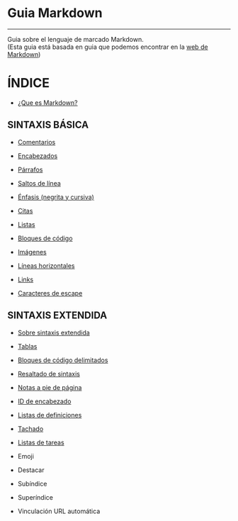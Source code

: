 
# **Guia Markdown**
---
Guia sobre el lenguaje de marcado Markdown.    
(Esta guia está basada en guia que podemos encontrar en la [web de Markdown](https://www.markdownguide.org/ "https://www.markdownguide.org/"))



# **ÍNDICE**


* [¿Que es Markdown?](https://github.com/JoseFerDel/Guia_markdown/blob/Zet_main/secciones/intromd.md)


## **SINTAXIS BÁSICA**

* [Comentarios](https://github.com/JoseFerDel/Guia_markdown/blob/Zet_main/secciones/comentarios.md)

* [Encabezados](https://github.com/JoseFerDel/Guia_markdown/blob/Zet_main/secciones/encabezados.md)

* [Párrafos](https://github.com/JoseFerDel/Guia_markdown/blob/Zet_main/secciones/parrafos.md)

* [Saltos de línea](https://github.com/JoseFerDel/Guia_markdown/blob/Zet_main/secciones/saltoslinea.md)

* [Énfasis (negrita y cursiva)](https://github.com/JoseFerDel/Guia_markdown/blob/Zet_main/secciones/enfasis.md)

* [Citas](https://github.com/JoseFerDel/Guia_markdown/blob/Zet_main/secciones/citas.md)

* [Listas](https://github.com/JoseFerDel/Guia_markdown/blob/Zet_main/secciones/listas.md)

* [Bloques de código](https://github.com/JoseFerDel/Guia_markdown/blob/Zet_main/secciones/codeblocks.md)

* [Imágenes](https://github.com/JoseFerDel/Guia_markdown/blob/Zet_main/secciones/imagenes.md)

* [Líneas horizontales](https://github.com/JoseFerDel/Guia_markdown/blob/Zet_main/secciones/lineashorizontales.md)

* [Links](https://github.com/JoseFerDel/Guia_markdown/blob/Zet_main/secciones/links.md)

* [Caracteres de escape](https://github.com/JoseFerDel/Guia_markdown/blob/Zet_main/secciones/caracteresescape.md)


## **SINTAXIS EXTENDIDA**

* [Sobre sintaxis extendida](https://github.com/JoseFerDel/Guia_markdown/blob/Zet_main/secciones/introsintext.md)

* [Tablas](https://github.com/JoseFerDel/Guia_markdown/blob/Zet_main/secciones/tablas.md)

* [Bloques de código delimitados](https://github.com/JoseFerDel/Guia_markdown/blob/Zet_main/secciones/codeblocks_delimitados.md)

* [Resaltado de sintaxis](https://github.com/JoseFerDel/Guia_markdown/blob/Zet_main/secciones/resaltadosintaxis.md)

* [Notas a pie de página](https://github.com/JoseFerDel/Guia_markdown/blob/Zet_main/secciones/notasapie.md)

* [ID de encabezado](https://github.com/JoseFerDel/Guia_markdown/blob/Zet_main/secciones/idencabezado.md)

* [Listas de definiciones](https://github.com/JoseFerDel/Guia_markdown/blob/Zet_main/secciones/listasdefiniciones.md)

* [Tachado](https://github.com/JoseFerDel/Guia_markdown/blob/Zet_main/secciones/tachado.md)

* [Listas de tareas](https://github.com/JoseFerDel/Guia_markdown/blob/Zet_main/secciones/listadetareas.md)

* Emoji

* Destacar

* Subíndice

* Superíndice

* Vinculación URL automática


